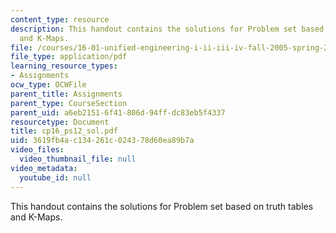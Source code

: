 ```yaml
---
content_type: resource
description: This handout contains the solutions for Problem set based on truth tables
  and K-Maps.
file: /courses/16-01-unified-engineering-i-ii-iii-iv-fall-2005-spring-2006/3619fb4ac134261c024378d60ea89b7a_cp16_ps12_sol.pdf
file_type: application/pdf
learning_resource_types:
- Assignments
ocw_type: OCWFile
parent_title: Assignments
parent_type: CourseSection
parent_uid: a6eb2151-6f41-806d-94ff-dc83eb5f4337
resourcetype: Document
title: cp16_ps12_sol.pdf
uid: 3619fb4a-c134-261c-0243-78d60ea89b7a
video_files:
  video_thumbnail_file: null
video_metadata:
  youtube_id: null
---
```

This handout contains the solutions for Problem set based on truth tables and K-Maps.